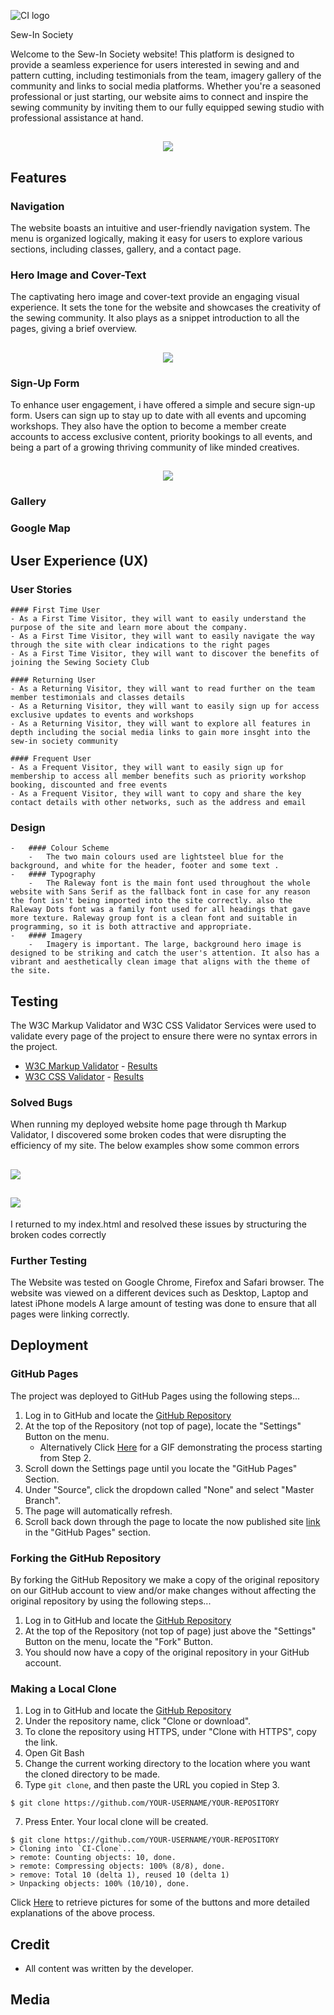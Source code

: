 ![CI logo](https://codeinstitute.s3.amazonaws.com/fullstack/ci_logo_small.png)

Sew-In Society <img href="assets/favicon/sewin icon 50x50.png">

Welcome to the Sew-In Society website! This platform is designed to provide a seamless experience for users interested in sewing and and pattern cutting, including testimonials from the team, imagery gallery of the community and links to social media platforms. Whether you're a seasoned professional or just starting, our website aims to connect and inspire the sewing community by inviting them to our fully equipped sewing studio with professional assistance at hand.

<h2 align="center"><img src="documentation/feature 1.png"></h2>

## Features

### Navigation
The website boasts an intuitive and user-friendly navigation system. The menu is organized logically, making it easy for users to explore various sections, including classes, gallery, and a contact page.

### Hero Image and Cover-Text
The captivating hero image and cover-text provide an engaging visual experience. It sets the tone for the website and showcases the creativity of the sewing community. It also plays as a snippet introduction to all the pages, giving a brief overview.

<h2 align="center"><img src="documentation/feature 4.png"></h2>

### Sign-Up Form
To enhance user engagement, i have offered a simple and secure sign-up form. Users can sign up to stay up to date with all events and upcoming workshops. They also have the option to become a member   create accounts to access exclusive content, priority bookings to all events, and being a part of a growing thriving community of like minded creatives.

<h2 align="center"><img src="documentation/feature 2.png"></h2>

### Gallery

### Google Map

## User Experience (UX)

### User Stories

    #### First Time User
    - As a First Time Visitor, they will want to easily understand the purpose of the site and learn more about the company.
    - As a First Time Visitor, they will want to easily navigate the way through the site with clear indications to the right pages
    - As a First Time Visitor, they will want to discover the benefits of joining the Sewing Society Club 
    
    #### Returning User
    - As a Returning Visitor, they will want to read further on the team member testimonials and classes details
    - As a Returning Visitor, they will want to easily sign up for access exclusive updates to events and workshops
    - As a Returning Visitor, they will want to explore all features in depth including the social media links to gain more insght into the sew-in society community

    #### Frequent User
    - As a Frequent Visitor, they will want to easily sign up for membership to access all member benefits such as priority workshop booking, discounted and free events
    - As a Frequent Visitor, they will want to copy and share the key contact details with other networks, such as the address and email 


### Design
    -   #### Colour Scheme
        -   The two main colours used are lightsteel blue for the background, and white for the header, footer and some text .
    -   #### Typography
        -   The Raleway font is the main font used throughout the whole website with Sans Serif as the fallback font in case for any reason the font isn't being imported into the site correctly. also the Raleway Dots font was a family font used for all headings that gave more texture. Raleway group font is a clean font and suitable in programming, so it is both attractive and appropriate.
    -   #### Imagery
        -   Imagery is important. The large, background hero image is designed to be striking and catch the user's attention. It also has a vibrant and aesthetically clean image that aligns with the theme of the site.

## Testing

The W3C Markup Validator and W3C CSS Validator Services were used to validate every page of the project to ensure there were no syntax errors in the project.

-   [W3C Markup Validator](https://jigsaw.w3.org/css-validator/#validate_by_input) - [Results](https://github.com/)
-   [W3C CSS Validator](https://jigsaw.w3.org/css-validator/#validate_by_input) - [Results](https://github.com/)

### Solved Bugs

When running my deployed website home page through th  Markup Validator, I discovered some broken codes that were disrupting the efficiency of my site. The below examples show some common errors

<h2><img src="documentation/feature 6.png"></h2>
<h2><img src="documentation/feature 7.png"></h2>
I returned to my index.html and resolved these issues by structuring the broken codes correctly

### Further Testing

The Website was tested on Google Chrome, Firefox and Safari browser.
The website was viewed on a different devices such as Desktop, Laptop and latest iPhone models
A large amount of testing was done to ensure that all pages were linking correctly.

## Deployment 

### GitHub Pages

The project was deployed to GitHub Pages using the following steps...

1. Log in to GitHub and locate the [GitHub Repository](https://github.com/)
2. At the top of the Repository (not top of page), locate the "Settings" Button on the menu.
    - Alternatively Click [Here](https://raw.githubusercontent.com/) for a GIF demonstrating the process starting from Step 2.
3. Scroll down the Settings page until you locate the "GitHub Pages" Section.
4. Under "Source", click the dropdown called "None" and select "Master Branch".
5. The page will automatically refresh.
6. Scroll back down through the page to locate the now published site [link](https://github.com) in the "GitHub Pages" section.

### Forking the GitHub Repository

By forking the GitHub Repository we make a copy of the original repository on our GitHub account to view and/or make changes without affecting the original repository by using the following steps...

1. Log in to GitHub and locate the [GitHub Repository](https://github.com/)
2. At the top of the Repository (not top of page) just above the "Settings" Button on the menu, locate the "Fork" Button.
3. You should now have a copy of the original repository in your GitHub account.

### Making a Local Clone

1. Log in to GitHub and locate the [GitHub Repository](https://github.com/)
2. Under the repository name, click "Clone or download".
3. To clone the repository using HTTPS, under "Clone with HTTPS", copy the link.
4. Open Git Bash
5. Change the current working directory to the location where you want the cloned directory to be made.
6. Type `git clone`, and then paste the URL you copied in Step 3.

```
$ git clone https://github.com/YOUR-USERNAME/YOUR-REPOSITORY
```

7. Press Enter. Your local clone will be created.

```
$ git clone https://github.com/YOUR-USERNAME/YOUR-REPOSITORY
> Cloning into `CI-Clone`...
> remote: Counting objects: 10, done.
> remote: Compressing objects: 100% (8/8), done.
> remove: Total 10 (delta 1), reused 10 (delta 1)
> Unpacking objects: 100% (10/10), done.
```

Click [Here](https://help.github.com/en/github/creating-cloning-and-archiving-repositories/cloning-a-repository#cloning-a-repository-to-github-desktop) to retrieve pictures for some of the buttons and more detailed explanations of the above process.


## Credit

-   All content was written by the developer.

## Media

